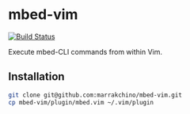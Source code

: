 # mbed-vim
[![Build Status](https://travis-ci.org/nelqatib/mbed-vim.svg?branch=master)](https://travis-ci.org/nelqatib/mbed-vim)

Execute mbed-CLI commands from within Vim.

## Installation
```sh
git clone git@github.com:marrakchino/mbed-vim.git
cp mbed-vim/plugin/mbed.vim ~/.vim/plugin
```

